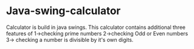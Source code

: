 # Java-swing-calculator

Calculator is build in java swings.
This calculator contains additional three features of 1->checking prime numbers 2->checking Odd or Even numbers 3-> checking a number is divisible by it's own digits.
